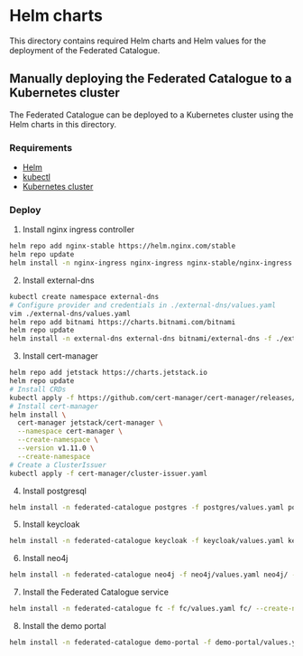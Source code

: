 # Helm charts

This directory contains required Helm charts and Helm values for the deployment of the Federated Catalogue.

## Manually deploying the Federated Catalogue to a Kubernetes cluster

The Federated Catalogue can be deployed to a Kubernetes cluster using the Helm charts in this directory.

### Requirements
- [Helm](https://helm.sh/docs/intro/install/)
- [kubectl](https://kubernetes.io/docs/tasks/tools/install-kubectl/)
- [Kubernetes cluster](https://kubernetes.io/docs/setup/)

### Deploy

1. Install nginx ingress controller

```bash
helm repo add nginx-stable https://helm.nginx.com/stable
helm repo update
helm install -n nginx-ingress nginx-ingress nginx-stable/nginx-ingress --create-namespace --version 0.16.2
```

2. Install external-dns
```bash
kubectl create namespace external-dns
# Configure provider and credentials in ./external-dns/values.yaml
vim ./external-dns/values.yaml
helm repo add bitnami https://charts.bitnami.com/bitnami
helm repo update
helm install -n external-dns external-dns bitnami/external-dns -f ./external-dns/values.yaml --version 6.14.1
```

3. Install cert-manager

```bash
helm repo add jetstack https://charts.jetstack.io
helm repo update
# Install CRDs
kubectl apply -f https://github.com/cert-manager/cert-manager/releases/download/v1.11.0/cert-manager.crds.yaml
# Install cert-manager
helm install \
  cert-manager jetstack/cert-manager \
  --namespace cert-manager \
  --create-namespace \
  --version v1.11.0 \
  --create-namespace
# Create a ClusterIssuer
kubectl apply -f cert-manager/cluster-issuer.yaml
```

4. Install postgresql

```bash
helm install -n federated-catalogue postgres -f postgres/values.yaml postgres/ --create-namespace
```

5. Install keycloak

```bash
helm install -n federated-catalogue keycloak -f keycloak/values.yaml keycloak/ --create-namespace
```

6. Install neo4j

```bash
helm install -n federated-catalogue neo4j -f neo4j/values.yaml neo4j/ --create-namespace
```

7. Install the Federated Catalogue service

```bash
helm install -n federated-catalogue fc -f fc/values.yaml fc/ --create-namespace
```

8. Install the demo portal

```bash
helm install -n federated-catalogue demo-portal -f demo-portal/values.yaml demo-portal/ --create-namespace
```
